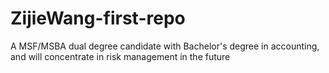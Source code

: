 # ZijieWang-first-repo
A MSF/MSBA dual degree candidate with Bachelor's degree in accounting, and will concentrate in risk management in the future
